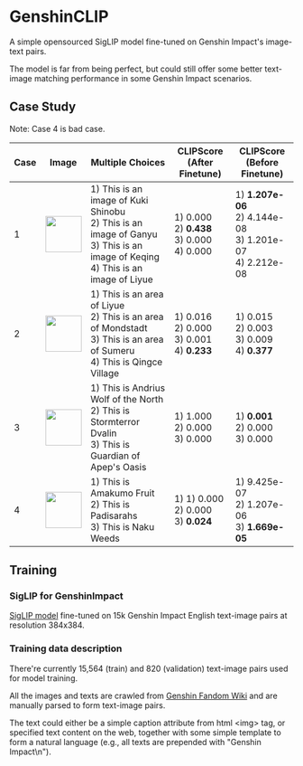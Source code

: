 # GenshinCLIP
A simple opensourced SigLIP model fine-tuned on Genshin Impact's image-text pairs.

The model is far from being perfect, but could still offer some better text-image matching performance in some Genshin Impact scenarios.

## Case Study

Note: Case 4 is bad case.

| Case | Image                                                                                                                                    | Multiple Choices                                                                                                                        | CLIPScore<br/>(After Finetune)                   | CLIPScore<br/>(Before Finetune)                                     |
|------|------------------------------------------------------------------------------------------------------------------------------------------|-----------------------------------------------------------------------------------------------------------------------------------------|--------------------------------------------------|---------------------------------------------------------------------|
| 1    | <img src="https://static.wikia.nocookie.net/gensin-impact/images/2/24/Ganyu_Card.png/revision/latest?cb=20230519012433" height="64">     | 1) This is an image of Kuki Shinobu<br/>2) This is an image of Ganyu<br/>3) This is an image of Keqing<br/>4) This is an image of Liyue | 1) 0.000<br>2) **0.438**<br>3) 0.000<br>4) 0.000 | 1) **1.207e-06**<br/>2) 4.144e-08<br/>3) 1.201e-07<br/>4) 2.212e-08 |
| 2    | <img src="https://static.wikia.nocookie.net/gensin-impact/images/3/33/Qingce_Village.png/revision/latest?cb=20220626161951" height="64"> | 1) This is an area of Liyue<br/>2) This is an area of Mondstadt<br/>3) This is an area of Sumeru<br/>4) This is Qingce Village          | 1) 0.016<br>2) 0.000<br>3) 0.001<br>4) **0.233** | 1) 0.015<br/>2) 0.003<br/>3) 0.009<br/>4) **0.377**                 |
| 3    | <img src="https://static.wikia.nocookie.net/gensin-impact/images/0/0c/Enemy_Boreas.png/revision/latest?cb=20210426192800" height="64">   | 1) This is Andrius Wolf of the North<br/>2) This is Stormterror Dvalin<br/>3) This is Guardian of Apep's Oasis                          | 1) 1.000<br>2) 0.000<br>3) 0.000                 | 1) **0.001**<br/>2) 0.000<br/>3) 0.000                              |
| 4    | <img src="https://static.wikia.nocookie.net/gensin-impact/images/0/0c/Enemy_Boreas.png/revision/latest?cb=20210426192800" height="64">   | 1) This is Amakumo Fruit<br/>2) This is Padisarahs<br/>3) This is Naku Weeds                                                            | 1) 1) 0.000<br>2) 0.000<br>3) **0.024**          | 1) 9.425e-07<br/>2) 1.207e-06<br/>3) **1.669e-05**                  |


## Training
### SigLIP for GenshinImpact

[SigLIP model](https://huggingface.co/timm/ViT-SO400M-14-SigLIP-384) fine-tuned on 15k Genshin Impact English text-image pairs at resolution 384x384.

### Training data description

There're currently 15,564 (train) and 820 (validation) text-image pairs used for model training.

All the images and texts are crawled from [Genshin Fandom Wiki](https://genshin-impact.fandom.com/wiki) and are manually parsed to form text-image pairs.

The text could either be a simple caption attribute from html \<img\> tag, or specified text content on the web, together with some simple template to form a natural language (e.g., all texts are prepended with "Genshin Impact\n").


